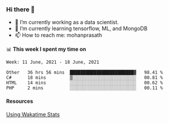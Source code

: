 ### Hi there 👋

- 🔭 I’m currently working as a data scientist.
- 🌱 I’m currently learning tensorflow, ML, and MongoDB
- 📫 How to reach me: mohanprasath

📊 **This week I spent my time on**
<!--START_SECTION:waka-->
```text
Week: 11 June, 2021 - 18 June, 2021

Other   36 hrs 56 mins  ████████████████████████▓   98.41 % 
C#      18 mins         ▒░░░░░░░░░░░░░░░░░░░░░░░░   00.81 % 
HTML    14 mins         ░░░░░░░░░░░░░░░░░░░░░░░░░   00.62 % 
PHP     2 mins          ░░░░░░░░░░░░░░░░░░░░░░░░░   00.11 % 
```
<!--END_SECTION:waka-->

#### Resources
[Using Wakatime Stats](https://github.com/marketplace/actions/waka-readme)
